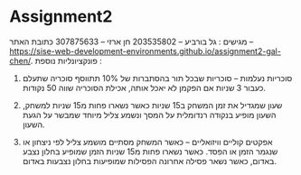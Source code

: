 # Assignment2
 
מגישים :
גל בורביע – 203535802
חן ארזי – 307875633
כתובת האתר – 
https://sise-web-development-environments.github.io/assignment2-gal-chen/.
פונקציונליות נוספת : 
1.	סוכריות נעלמות – סוכריות שבכל תור בהסתברות של 10% תתווסף סוכריה שתעלם כעבור 3 שניות אם הפקמן לא יאכל אותה, אכילת הסוכריה שווה 50 נקודות.

2.	שעון שמגדיל את זמן המשחק ב15 שניות כאשר נשארו פחות מ15 שניות למשחק, השעון מופיע בנקודה רנדומלית על המסך ונשמע צליל מיוחד שמבשר על הגעת השעון.

3.	אפקטים קוליים וויזואליים – כאשר המשחק מסתיים מושמע צליל לפי ניצחון או שנגמר הזמן או הפסד. כאשר נשארו פחות מ15 שניות הזמן שמופיע בחלון נצבע באדום, כאשר נשאר פסילה אחרונה הפסילות שמופיעות בחלון נצבעות באדום.




